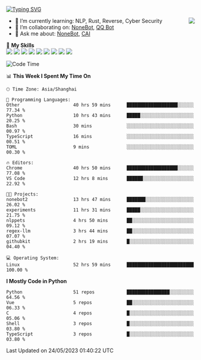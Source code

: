 [![Typing SVG](https://readme-typing-svg.herokuapp.com?size=25&duration=2500&color=8C43EA&vCenter=true&width=200&height=40&lines=Hi+there+%F0%9F%91%8B%F0%9F%8F%BB;I'm+yanyongyu)](https://git.io/typing-svg)

<a href="#">
  <img align="right" src="https://github-readme-stats.vercel.app/api?username=yanyongyu&count_private=true&show_icons=true&bg_color=15,f2f7fd,E0EAFC" />
</a>

- 🌱 I’m currently learning: NLP, Rust, Reverse, Cyber Security
- 👯 I’m collaborating on: [NoneBot](https://github.com/nonebot), [QQ Bot](https://github.com/Mrs4s/go-cqhttp)
- 💬 Ask me about: [NoneBot](https://github.com/nonebot), [CAI](https://github.com/cscs181/CAI)

🌟 **My Skills**  
![](https://img.shields.io/badge/-Python-3e74a2?style=flat-square&logo=Python&logoColor=fff)
![](https://img.shields.io/badge/-Node.js-339933?style=flat-square&logo=Node.js&logoColor=fff)
![](https://img.shields.io/badge/-Vue-4fc08d?style=flat-square&logo=Vue.js&logoColor=fff)
![](https://img.shields.io/badge/-React-2d98ce?style=flat-square&logo=React&logoColor=fff)
![](https://img.shields.io/badge/-Docker-2496ED?style=flat-square&logo=Docker&logoColor=fff)
![](https://img.shields.io/badge/-Linux-000000?style=flat-square&logo=Linux&logoColor=fff)
![](https://img.shields.io/badge/-MySQL-4479A1?style=flat-square&logo=MySQL&logoColor=fff)
![](https://img.shields.io/badge/-Redis-DC382D?style=flat-square&logo=Redis&logoColor=fff)
![](https://img.shields.io/badge/-MongoDB-47A248?style=flat-square&logo=MongoDB&logoColor=fff)

<!--START_SECTION:waka-->
![Code Time](http://img.shields.io/badge/Code%20Time-4%2C096%20hrs%2048%20mins-blue)

📊 **This Week I Spent My Time On** 

```text
🕑︎ Time Zone: Asia/Shanghai

💬 Programming Languages: 
Other                    40 hrs 59 mins      ███████████████████░░░░░░   77.34 % 
Python                   10 hrs 43 mins      █████░░░░░░░░░░░░░░░░░░░░   20.25 % 
Bash                     30 mins             ░░░░░░░░░░░░░░░░░░░░░░░░░   00.97 % 
TypeScript               16 mins             ░░░░░░░░░░░░░░░░░░░░░░░░░   00.51 % 
TOML                     9 mins              ░░░░░░░░░░░░░░░░░░░░░░░░░   00.30 % 

🔥 Editors: 
Chrome                   40 hrs 50 mins      ███████████████████░░░░░░   77.08 % 
VS Code                  12 hrs 8 mins       ██████░░░░░░░░░░░░░░░░░░░   22.92 % 

🐱‍💻 Projects: 
nonebot2                 13 hrs 47 mins      ███████░░░░░░░░░░░░░░░░░░   26.02 % 
experiments              11 hrs 31 mins      █████░░░░░░░░░░░░░░░░░░░░   21.75 % 
nlppets                  4 hrs 50 mins       ██░░░░░░░░░░░░░░░░░░░░░░░   09.12 % 
regex-llm                3 hrs 44 mins       ██░░░░░░░░░░░░░░░░░░░░░░░   07.07 % 
githubkit                2 hrs 19 mins       █░░░░░░░░░░░░░░░░░░░░░░░░   04.40 % 

💻 Operating System: 
Linux                    52 hrs 59 mins      █████████████████████████   100.00 % 
```

**I Mostly Code in Python** 

```text
Python                   51 repos            ████████████████░░░░░░░░░   64.56 % 
Vue                      5 repos             ██░░░░░░░░░░░░░░░░░░░░░░░   06.33 % 
C                        4 repos             █░░░░░░░░░░░░░░░░░░░░░░░░   05.06 % 
Shell                    3 repos             █░░░░░░░░░░░░░░░░░░░░░░░░   03.80 % 
TypeScript               3 repos             █░░░░░░░░░░░░░░░░░░░░░░░░   03.80 % 
```




 Last Updated on 24/05/2023 01:40:22 UTC
<!--END_SECTION:waka-->
